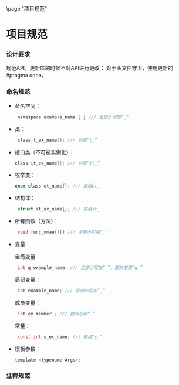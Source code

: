 \page "项目规范"

# 项目规范

### 设计要求

规范API，更新库的时候不对API进行更改；
对于头文件守卫，使用更新的#pragma once。

### 命名规范

- 命名空间：

   ```c
    namespace example_name { } /// 全部小写加“_”
   ```

- 类：

   ```c
    class t_ex_name{}; /// 前缀“t_”
   ```

- 接口类（不可被实例化）：

   ```c
   class it_ex_name{}; /// 前缀“it_”
   ```

- 枚举类：

   ```c
   enum class et_name{}; /// 前缀et_
   ```

- 结构体：

   ```c
    struct st_ex_name{}; /// 前缀st_
   ```

- 所有函数（方法）：

   ```c
    void func_nmae(){} /// 全部小写加“_”
   ```

- 变量：

   全局变量：

   ```c
    int g_example_name; /// 全部小写加“_”，额外前缀“g_”
   ```

   局部变量：

  ```c
   int example_name; /// 全部小写加“_”
  ```

  成员变量：

  ```c
   int ex_member_; /// 额外后缀“_”
  ```
  
  常量：
  
   ```c
    const int s_ex_name; /// 前缀“s_”
   ```
  
- 模板参数：
  
  ```c
  template <typename Args>;
  ```
  
### 注释规范
